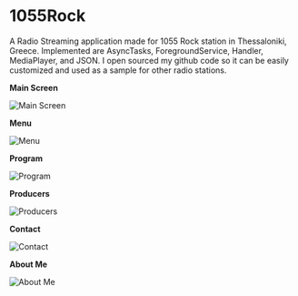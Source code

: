 # 1055Rock
A Radio Streaming application made for 1055 Rock station in Thessaloniki, Greece. Implemented are AsyncTasks, ForegroundService, Handler, MediaPlayer, and JSON. I open sourced my github code so it can be easily customized and used as a sample for other radio stations.

**Main Screen**

![Main Screen](https://lh6.googleusercontent.com/byCyZbdOfyGnSkRKDOY20D-d15jQiw97D-7QdDcmqdDSUfZqGuNMLY2pJ0c5E-1jMikpyv3qJDwDdzg6lKEG=w2560-h1329-rw)

**Menu**

![Menu](https://lh3.googleusercontent.com/fife/ABSRlIoZtKW5VsIA-eQtIS6m2UbcmlMQwDnvQx27ZZPfexV9xibm4lwCG7uXiSKW5GtIReA-JvvzkoEa5F7n-se6BLZA3CS69zBQTt6ai7fQqOAi8wfyiJfzp0QIRrhmPkwmvg4Qy8VQTO9ockl6Bqc6_FPpq4Iyq4f8aabBj64l14Xj7x3BPt-bhwOnqYo4xdN4RV3erhMqEIvdhUT4W5GiF_M0MGjq_QAQmEyHCcYBl7peKCQgjxGgSylmbZLN81w7JkoFT9vQtODAOTrDhlFuJjAFRhDM1kv_InIGIFgSnz1NrXEQ1TTr0OUicD8dyehkgZjvxxBJq92Ah4gkutoKEc9VxirgZ3JB5Q6uKx-vAfUGea9euiWz9shpcfwb75jSbSThwYr_NjojXD9wJ081wlM9z5A0rsTX99BzMN3y4Xd-3TxKMNUVujLpi0yJvRmDJjOdIzRxRlMdSqaWMCzpAs3DJD5Q8XQQCv4R8UDcZP2b2OEf7Bwo04s5i6wt32FbrO6IJ7_7wI6oRE85KbBN7AIcIvLjKkh4XcmaOS8AMnOxCH6LBHnO1kCD4gbqTst4MQ8bw20Mozkn-IfUIUBrsm958ZsBhzVyW4sVSUGMUrXR3_SJD0AMnd5XZAS8YrYViAPDcT-5BEnvqnXQj9lVq3G1gfpblt5wRz0SQPCFGOxcYtnzc7zBdpE-tRWI8nEXakWVgAZ6rQ5NXxT3hzxsPyVgYNWRO1PGzQ=w1278-h1319-ft)

**Program**

![Program](https://lh3.googleusercontent.com/fife/ABSRlIrkYtGsQKDkjUuR0IYAtzSheGYOMEBCT1-FBPNTy48dfmtbB_m2Clf0DuPQ_GfZ1QkCO3EAgyu72MRQ4z9lqivE6hEV0A2YUolq7N-7TB3H09k2skaVuq_eKBNZzGghaZjsKDArlUISw-WUUtd54pkbs79F3KH9F1vK-xKKqpCmn64zGH5fSZu5LeE_jVtZgWhv8InhBs1Edq-9n2PL2RUCuYuP6vSDSO04l1sredDBcwIm0gPcDif5_VXD9Bqt3JD085vt0ON89hcLQWqRGmCtcVJdZztZfQ91ozLq_fz4lKVyjHm1hPhiJ8zl0rpMSq2TSAXRG0Qc1ZSD_3VO7-5_kvO2E98l-0wjOMnfWTDQJbhZMWERuEdTPQMr_zAuWLFpAe3aQ9xlVaAib8E0QG_jyb_PdYS6b7scnNBxRKR-PeRQiMMWQPYeFLRaDz4TxIC6RarJwtGz9qWqgXgb8uc4x5lXMpGFtjmb8qPMZogGSELggj3ZGCdfK0JcrzE4oICzuf0EVqVxTjD3blHFWVhu-V0T46QjDDOnVDXufpuhMT_-6PTiA44_4pbbistHymsC2p1RYyi_DMeqFGQM9cNgzYZaWF_-mhXovSDuM3hweCWfk1Zp4LwKXkQwT7JPU-yt1H6oqwAeY_xTpOfTyED-tVoFsfV00FrRDK2O-z_NcFbPQXZUwhDrPVd8Va_2VytOuPQzpOp0GA-eAJ1uElxOSmInOqsHeA=w2005-h1329-ft)

**Producers**

![Producers](https://lh3.googleusercontent.com/fife/ABSRlIoWnb7EZA1bDAW5yVr71yHc5-2FlacP5e0UG8T54foCyhd8WAHNyCJk7h2LD4pYDCOfDRHmMX5P1_cD2TmDCpoXTbv7kSgBIjgKPJ6UGO0KOIYe7322J3HbAHl8QQ_qQRJW3N5xJJ5T3ZQxqTv4ld_sQWY-caBiii3jdcsSmtQrfmfdtYRkANUjnymMi9SioqkvNIiNklvOKupUbgC8rWWHC_YQfsszwJj5qegvcY5wB86x7YQdCwJokUfGjbN8fmA1cATaZLt7L0ZfhJmYfAI4GS7MtUEdpxbgcoRqrTXoEqFNX-dgXixZjLVheCx11HyQ77XpGOOENf-0J_-qsuPo6NfBcePlJ_ikeBGabu-z_EpADRGFASuuJRZCCuOOISq595YjgblJHfQRoPFsjtq4lWerwyrnm5KkKNhPBiNe-I7gR_vaG-5ujnWt8XU47QI8nCbbxwQQQQHckHL0xBkjp3Q2FGSgBULMgS-NWQHa9NAhvkZ9FxyeQXFF0FzKNnmYG4mYkgu0bPi28KE75A_ZoaCTD7phDKElRnr-846lgJXR-q1BV0tumJkRZlaEe2OKIBdH7oNSEqjMkEUYoHb9R5776kIBvGgCgD4EfFlZFdBkjNRrI2XJ71-Vfbz5-SVNXJq3kBS1FRcWM42vikjJdsTRabJ856gwdDPsF5SUywMNNfZSXWigOJhflgkVB8eZV3CWOK1S9p8od5tLtJsU5gHccv9aRQ=w1278-h1319-ft)

**Contact**

![Contact](https://lh3.googleusercontent.com/fife/ABSRlIoL9_RA81Gdk8modFC4EDxMyiFTa2VDFGi5mX-ySPCzrtsLgFWnxe3JTlFMNIKjK3wdPciGgeYSu7uiYlpkNka10jmw-P637ZU4VSmw_TvbWjovv_4I04MaUmuO9CD2sZp0NV70T54qQkwO4CX1JL930KrVG_3JTDhC_YibKK_zh_7aZyxI4XMvIM2Gvv-LHfdYKi2z5Z3qQEASRCrqoMh7iLO2zeKbe8p1JhPFh70If6C9YimN687jVKGOKx1YG3hR0uyU3I_BquNqCfJ2nUIONeBVi3mbrq5JGWKbSFOmyg0mEiaVB9YYBNHU2XsXPrz9H1JQMRWfQ1OoUnGPl4Fns64xVxPWSRTQ8AQOBhsWPX929Q5j5-GiY7GioilVWQYi8MoSRRJz_YmwH7fKn5YgOv4R_MiV-m5jFPRySAt8bUzTpqvbIegxgJJg1W72M04SRFIJZcrL1YRpcEdNDC7PG820BGL0YVIl23eChOOZbGGI2QpCtuZ7ShDnYNspz8ApgAn39ThLaUWJbicRHVReI576ETREO-5Huo5TweIozMVvdTESdN_JwNeqt6fME5C2CcukncYKvvaELWV4rn14jyQ6yZqKh06ziX6NYhPJl8ft4IZ-OfTyu-yAdticBTQxNVd-kGtUjS9L8pXqVgJtIRYvMmhvpgngXwJ1Uv7laYalTwhnvQLfgl9khhd9dqzP6JS3lLtfRnQ_Caq1KUnIXH2m-FuTDQ=w1278-h1319-ft)

**About Me**

![About Me](https://lh3.googleusercontent.com/fife/ABSRlIr0ocBwzur9i5989ov4mtfVIgH2oyhiVsBEilgJWhH9qPZ0s7cHUI41ameGOk0f9NbIFsAg9FyUURL71MXdqnPJ2axOR1cZWjNfAXBgwNp-H5snB2oTS3cUJKXphQpkp90AHSfoFBtfO_fZImN1JKd29_SeuFnk-YnYgyzquaWVXpOby3XIefP0j4QM2hc876bjHAPd4IMyNeIYqx0JNWopFOEvpM0xAbzUMxwW6vPXNLdkBnrvdQ0XtbtYPwj68qZgGWxdt3Dk0hQBtJR0dBsXJNo5y1aumEyRjYKS6a2Y2Az6-8ES33tkBtNwjOcv9bePwH1ixDCuaWkatBFNs4lUbJe3RuMlXC1jAjKO46wpz9b-PgXQBHSnpSPGGO5OPd-Lv5_TIiAekteqZJJcq0l8gIPnZWulNb-ErCesT2NnBVfXyXFFHkXJi9tcYh8ACBZnDhChBVNJYiVexqSlTvXHdhYBGie2_YzWHAkXB_DUuKUPnK4aGS1VNjDWEeNtX4Y-Z7DhjyyPQwgOfFgNZqRz_APeU8LI6uaPD4vax-loq-iCIMlpk8nBtdSAfEd4vpN0W7ML1iCNDcsP2heqLWR4C0VS39YVnwiaKVkEp0md6_b4_7J43H-6LpIIIUDzo9d4R0DQeTSmvTYeibIMpWskEwIDeZXenR7cSto5ZB_CPhkmyL9NFjNZl0HI9SiUYdCjXaVlepqZVmYmvT1Zaqa3CfONT_XLaw=w1278-h1319-ft)
